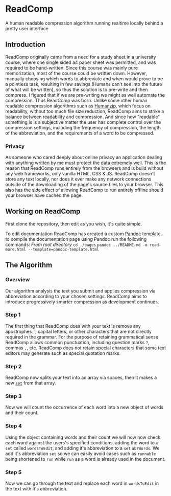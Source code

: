 # ReadComp

A human readable compression algorithm running realtime locally behind a pretty user interface

## Introduction

ReadComp originally came from a need for a study sheet in a university course, where one single sided a4 paper sheet was permitted, and was required to be hand-written. Since this course was mainly pure memorization, most of the course could be written down. However, manually choosing which words to abbreviate and when would prove to be a pointless task, resulting in few savings (Humans can't see into the future of what will be written), so thus the solution is to pre-write and then compress. I figured that if we are pre-writing we might as well automate the compression. Thus ReadComp was born. Unlike some other human readable compression algorithms such as [Humanzip](https://www.gsp.com/cgi-bin/man.cgi?section=1&topic=humanzip), which focus on readability, without too much file size reduction, ReadComp aims to strike a balance between readability and compression. And since how "readable" something is is a subjective matter the user has complete control over the compression settings, including the frequency of compression, the length of the abbreviation, and the requirements of a word to be compressed.

### Privacy

As someone who cared deeply about online privacy an application dealing with anything written by me must protect the data extremely well. This is the reason that ReadComp runs entirely from the browsers and is build without any web frameworks, only vanilla HTML, CSS & JS. ReadComp doesn't store any text locally, nor does it ever make any network connections outside of the downloading of the page's source files to your browser. This also has the side effect of allowing ReadComp to run entirely offline should your browser have cached the page.

## Working on ReadComp

First clone the repository, then edit as you wish, it's quite simple.

To edit documentation ReadComp has created a custom [Pandoc](https://pandoc.org/) template, to compile the documentation page using Pandoc run the following commands: 
_From root directory_
`cd ./pages`
`pandoc ../README.md -o read-more.html --template=pandoc-template.html`

## The Algorithm

### Overview

Our algorithm analysis the text you submit and applies compression via abbreviation according to your chosen settings. ReadComp aims to introduce progressively smarter compression as development continues. 

### Step 1

The first thing that ReadComp does with your text is remove any apostrophes `'`, capital letters, or other characters that are not directly required in the grammar. For the purpose of retaining grammatical sense ReadComp allows common punctuation, including question marks `?`, commas `,`, etc. ReadComp does not retain special characters that some text editors may generate such as special quotation marks.

### Step 2

ReadComp now splits your text into an array via spaces, then it makes a new [`set`](https://developer.mozilla.org/en-US/docs/Web/JavaScript/Reference/Global_Objects/Set) from that array.

### Step 3

Now we will count the occurrence of each word into a new object of words and their count.

### Step 4

Using the object containing words and their count we will now now check each word against the users's specified conditions, adding the word to a `set` called `wordsToEdit`, and adding it's abbreviation to a `set` `abrWords`. We add it's abbreviation `set` so we can easily avoid cases such as `runnable` being shortened to `run` while `run` as a word is already used in the document.

### Step 5 

Now we can go through the text and replace each word in `wordsToEdit` in the text with it's abbreviation.